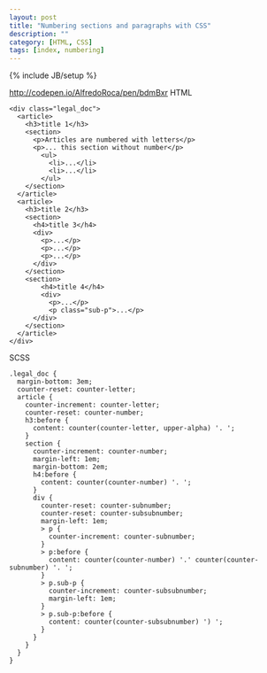 ```yaml
---
layout: post
title: "Numbering sections and paragraphs with CSS"
description: ""
category: [HTML, CSS]
tags: [index, numbering]
---
```

{% include JB/setup %}


http://codepen.io/AlfredoRoca/pen/bdmBxr
HTML

    <div class="legal_doc">
      <article>
        <h3>title 1</h3>
        <section>
          <p>Articles are numbered with letters</p>
          <p>... this section without number</p>
            <ul>
              <li>...</li>
              <li>...</li>
            </ul>
        </section>
      </article>
      <article>
        <h3>title 2</h3>
        <section>
          <h4>title 3</h4>
          <div>
            <p>...</p>
            <p>...</p>
            <p>...</p>
          </div>
        </section>
        <section>
            <h4>title 4</h4>
            <div>
              <p>...</p>
              <p class="sub-p">...</p>
          </div>
        </section>
      </article>
    </div>



SCSS

    .legal_doc {
      margin-bottom: 3em;
      counter-reset: counter-letter;
      article { 
        counter-increment: counter-letter; 
        counter-reset: counter-number;
        h3:before { 
          content: counter(counter-letter, upper-alpha) '. ';
        }
        section {
          counter-increment: counter-number;
          margin-left: 1em;
          margin-bottom: 2em;
          h4:before {
            content: counter(counter-number) '. ';
          }
          div {
            counter-reset: counter-subnumber;
            counter-reset: counter-subsubnumber;
            margin-left: 1em;
            > p {
              counter-increment: counter-subnumber;
            }
            > p:before {
              content: counter(counter-number) '.' counter(counter-subnumber) '. ';
            }
            > p.sub-p {
              counter-increment: counter-subsubnumber;
              margin-left: 1em;
            }
            > p.sub-p:before {
              content: counter(counter-subsubnumber) ') ';
            }
          }
        }
      }
    }

